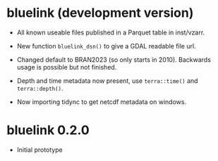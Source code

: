 # bluelink (development version)

* All known useable files published in a Parquet table in inst/vzarr. 

* New function `bluelink_dsn()` to give a GDAL readable file url. 

* Changed default to BRAN2023 (so only starts in 2010). Backwards usage is possible but not finished. 

* Depth and time metadata now present, use `terra::time()` and `terra::depth()`. 

* Now importing tidync to get netcdf metadata on windows. 

# bluelink 0.2.0

* Initial prototype
